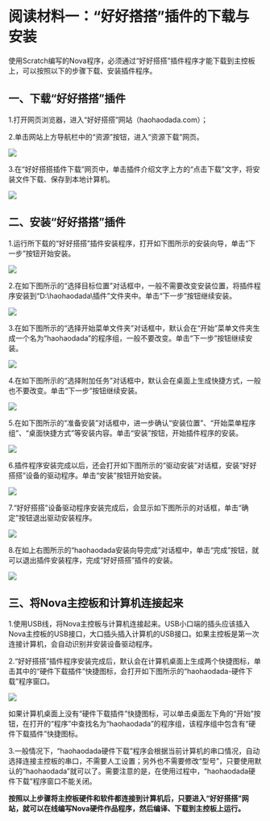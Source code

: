 # 阅读材料一：“好好搭搭”插件的下载与安装

使用Scratch编写的Nova程序，必须通过“好好搭搭”插件程序才能下载到主控板上，可以按照以下的步骤下载、安装插件程序。

## 一、下载“好好搭搭”插件

1.打开网页浏览器，进入“好好搭搭”网站（haohaodada.com）；

2.单击网站上方导航栏中的“资源”按钮，进入“资源下载”网页。

![](../../.gitbook/assets/saa-1.png)

3.在“好好搭搭插件下载”网页中，单击插件介绍文字上方的“点击下载”文字，将安装文件下载、保存到本地计算机。

![](../../.gitbook/assets/saa-2.png)

## 二、安装“好好搭搭”插件

1.运行所下载的“好好搭搭”插件安装程序，打开如下图所示的安装向导，单击“下一步”按钮开始安装。

![](../../.gitbook/assets/saa-3.png)

2.在如下图所示的“选择目标位置”对话框中，一般不需要改变安装位置，将插件程序安装到“D:\haohaodada\插件”文件夹中。单击“下一步”按钮继续安装。

![](../../.gitbook/assets/saa-4.png)

3.在如下图所示的“选择开始菜单文件夹”对话框中，默认会在“开始”菜单文件夹生成一个名为“haohaodada”的程序组，一般不要改变。单击“下一步”按钮继续安装。

![](../../.gitbook/assets/saa-5.png)

4.在如下图所示的“选择附加任务”对话框中，默认会在桌面上生成快捷方式，一般也不要改变。单击“下一步”按钮继续安装。

![](../../.gitbook/assets/saa-6.png)

5.在如下图所示的“准备安装”对话框中，进一步确认“安装位置”、“开始菜单程序组”、“桌面快捷方式”等安装内容。单击“安装”按钮，开始插件程序的安装。

![](../../.gitbook/assets/saa-7.png)

6.插件程序安装完成以后，还会打开如下图所示的“驱动安装”对话框，安装“好好搭搭”设备的驱动程序。单击“安装”按钮开始安装。

![](../../.gitbook/assets/saa-8.png)

7.“好好搭搭”设备驱动程序安装完成后，会显示如下图所示的对话框，单击“确定”按钮退出驱动安装程序。

![](../../.gitbook/assets/saa-9.png)

8.在如上右图所示的“haohaodada安装向导完成”对话框中，单击“完成”按钮，就可以退出插件安装程序，完成“好好搭搭”插件的安装。

![](../../.gitbook/assets/saa-10.png)

## 三、将Nova主控板和计算机连接起来

1.使用USB线，将Nova主控板与计算机连接起来。USB小口端的插头应该插入Nova主控板的USB接口，大口插头插入计算机的USB接口。如果主控板是第一次连接计算机，会自动识别并安装设备驱动程序。

2.“好好搭搭”插件程序安装完成后，默认会在计算机桌面上生成两个快捷图标，单击其中的“硬件下载插件”快捷图标，会打开如下图所示的“haohaodada-硬件下载”程序窗口。

![](../../.gitbook/assets/saa-11.png)

如果计算机桌面上没有“硬件下载插件”快捷图标，可以单击桌面左下角的“开始”按钮，在打开的“程序”中查找名为“haohaodada”的程序组，该程序组中包含有“硬件下载插件”快捷图标。

3.一般情况下，“haohaodada硬件下载”程序会根据当前计算机的串口情况，自动选择连接主控板的串口，不需要人工设置；另外也不需要修改“型号”，只要使用默认的“haohaodada”就可以了。需要注意的是，在使用过程中，“haohaodada硬件下载”程序窗口不能关闭。

**按照以上步骤将主控板硬件和软件都连接到计算机后，只要进入“好好搭搭”网站，就可以在线编写Nova硬件作品程序，然后编译、下载到主控板上运行。**

